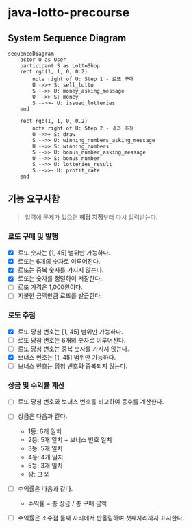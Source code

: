 # java-lotto-precourse

## System Sequence Diagram

```mermaid
sequenceDiagram
    actor U as User
    participant S as LottoShop
    rect rgb(1, 1, 0, 0.2)
        note right of U: Step 1 - 로또 구매
        U ->>+ S: sell_lotto
        S -->> U: money_asking_message
        U -->> S: money
        S -->>- U: issued_lotteries
    end

    rect rgb(1, 1, 0, 0.2)
        note right of U: Step 2 - 결과 추첨
        U ->>+ S: draw
        S -->> U: winning_numbers_asking_message
        U -->> S: winning_numbers
        S -->> U: bonus_number_asking_message
        U -->> S: bonus_number
        S -->> U: lotteries_result
        S -->>- U: profit_rate
    end
```

## 기능 요구사항

> 입력에 문제가 있으면 **해당 지점**부터 다시 입력받는다.

### 로또 구매 및 발행

- [x] 로또 숫자는 [1, 45] 범위만 가능하다.
- [x] 로또는 6개의 숫자로 이루어진다.
- [x] 로또는 중복 숫자를 가지지 않는다.
- [x] 로또는 숫자를 정렬하여 저장한다.
- [ ] 로또 가격은 1,000원이다.
- [ ] 지불한 금액만큼 로또를 발급한다.

### 로또 추첨

- [x] 로또 당첨 번호는 [1, 45] 범위만 가능하다.
- [ ] 로또 당첨 번호는 6개의 숫자로 이루어진다.
- [ ] 로또 당첨 번호는 중복 숫자를 가지지 않는다.
- [x] 보너스 번호는 [1, 45] 범위만 가능하다.
- [ ] 보너스 번호는 당첨 번호와 중복되지 않는다.

### 상금 및 수익률 계산

- [ ] 로또 당첨 번호와 보너스 번호를 비교하여 등수를 계산한다.
- [ ] 상금은 다음과 같다.
    - 1등: 6개 일치
    - 2등: 5개 일치 + 보너스 번호 일치
    - 3등: 5개 일치
    - 4등: 4개 일치
    - 5등: 3개 일치
    - 꽝: 그 외
- [ ] 수익률은 다음과 같다.
    - 수익률 = 총 상금 / 총 구매 금액
- [ ] 수익률은 소수점 둘째 자리에서 반올림하여 첫째자리까지 표시한다.


